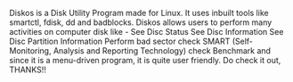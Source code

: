 Diskos is a Disk Utility Program made for Linux. It uses inbuilt tools like smartctl, fdisk, dd and badblocks.
Diskos allows users to perform many activities on computer disk like - 
See Disc Status
See Disc Information
See Disc Partition Information
Perform bad sector check
SMART (Self-Monitoring, Analysis and Reporting Technology) check
Benchmark
and since it is a menu-driven program, it is quite user friendly.
Do check it out, THANKS!!

